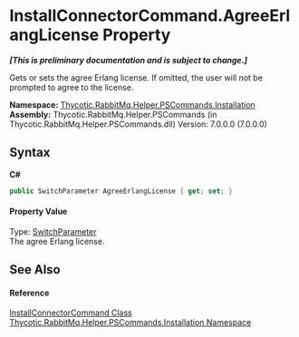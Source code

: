 # InstallConnectorCommand.AgreeErlangLicense Property 
 _**\[This is preliminary documentation and is subject to change.\]**_

Gets or sets the agree Erlang license. If omitted, the user will not be prompted to agree to the license.

**Namespace:**&nbsp;<a href="N_Thycotic_RabbitMq_Helper_PSCommands_Installation">Thycotic.RabbitMq.Helper.PSCommands.Installation</a><br />**Assembly:**&nbsp;Thycotic.RabbitMq.Helper.PSCommands (in Thycotic.RabbitMq.Helper.PSCommands.dll) Version: 7.0.0.0 (7.0.0.0)

## Syntax

**C#**<br />
``` C#
public SwitchParameter AgreeErlangLicense { get; set; }
```


#### Property Value
Type: <a href="http://msdn2.microsoft.com/en-us/library/ms583340" target="_blank">SwitchParameter</a><br />The agree Erlang license.

## See Also


#### Reference
<a href="T_Thycotic_RabbitMq_Helper_PSCommands_Installation_InstallConnectorCommand">InstallConnectorCommand Class</a><br /><a href="N_Thycotic_RabbitMq_Helper_PSCommands_Installation">Thycotic.RabbitMq.Helper.PSCommands.Installation Namespace</a><br />